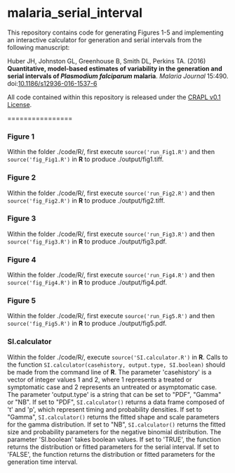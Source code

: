 malaria_serial_interval
=======================

This repository contains code for generating Figures 1-5 and implementing an interactive calculator for generation and serial intervals from the following manuscript:

Huber JH, Johnston GL, Greenhouse B, Smith DL, Perkins TA. (2016) **Quantitative, model-based estimates of variability in the generation and serial intervals of _Plasmodium falciparum_ malaria**. *Malaria Journal* 15:490. doi:[10.1186/s12936-016-1537-6](http://malariajournal.biomedcentral.com/articles/10.1186/s12936-016-1537-6)

All code contained within this repository is released under the [CRAPL v0.1 License](http://matt.might.net/articles/crapl/).

================

### Figure 1

Within the folder ./code/R/, first execute `source('run_Fig1.R')` and then `source('fig_Fig1.R')` in **R** to produce ./output/fig1.tiff.

### Figure 2

Within the folder ./code/R/, first execute `source('run_Fig2.R')` and then `source('fig_Fig2.R')` in **R** to produce ./output/fig2.tiff.

### Figure 3

Within the folder ./code/R/, first execute `source('run_Fig3.R')` and then `source('fig_Fig3.R')` in **R** to produce ./output/fig3.pdf.

### Figure 4

Within the folder ./code/R/, first execute `source('run_Fig4.R')` and then `source('fig_Fig4.R')` in **R** to produce ./output/fig4.pdf.

### Figure 5

Within the folder ./code/R/, first execute `source('run_Fig5.R')` and then `source('fig_Fig5.R')` in **R** to produce ./output/fig5.pdf.

### SI.calculator

Within the folder ./code/R/, execute `source('SI.calculator.R')` in **R**. Calls to the function `SI.calculator(casehistory, output.type, SI.boolean)` should be made from the command line of **R**. The parameter 'casehistory' is a vector of integer values 1 and 2, where 1 represents a treated or symptomatic case and 2 represents an untreated or asymptomatic case. The parameter 'output.type' is a string that can be set to "PDF", "Gamma" or "NB". If set to "PDF", `SI.calculator()` returns a data frame composed of 't' and 'p', which represent timing and probability densities. If set to "Gamma", `SI.calculator()` returns the fitted shape and scale parameters for the gamma distribution. If set to "NB", `SI.calculator()` returns the fitted size and probability parameters for the negative binomial distribution. The parameter 'SI.boolean' takes boolean values. If set to 'TRUE', the function returns the distribution or fitted parameters for the serial interval. If set to 'FALSE', the function returns the distribution or fitted parameters for the generation time interval. 
